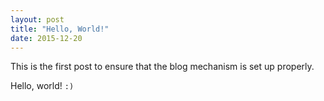 ```yaml
---
layout: post
title: "Hello, World!"
date: 2015-12-20
---
```


This is the first post to ensure that the blog mechanism is set up properly.

Hello, world! `:)`
